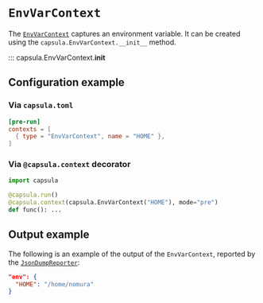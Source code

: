 # `EnvVarContext`

The [`EnvVarContext`](../../reference/capsula/#capsula.EnvVarContext) captures an environment variable.
It can be created using the `capsula.EnvVarContext.__init__` method.

::: capsula.EnvVarContext.__init__

## Configuration example

### Via `capsula.toml`

```toml
[pre-run]
contexts = [
  { type = "EnvVarContext", name = "HOME" },
]
```

### Via `@capsula.context` decorator

```python
import capsula

@capsula.run()
@capsula.context(capsula.EnvVarContext("HOME"), mode="pre")
def func(): ...
```

## Output example

The following is an example of the output of the `EnvVarContext`, reported by the [`JsonDumpReporter`](../reporters/json_dump.md):

```json
"env": {
  "HOME": "/home/nomura"
}
```
